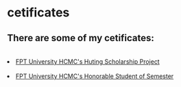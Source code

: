 # cetificates
## There are some of my cetificates:
<br>
<li>
<a href="https://raw.githubusercontent.com/quangdlm/cetificates/main/FPT%20university%20HCMC's%20Hunting%20scholarship%20Project.jpg">FPT University HCMC's Huting Scholarship Project</a>
  </li>
<br>
<li>
<a href= "https://raw.githubusercontent.com/quangdlm/cetificates/main/Honorable%20student%20of%20semester.jpg"> FPT University HCMC's Honorable Student of Semester</a>
  </li>
